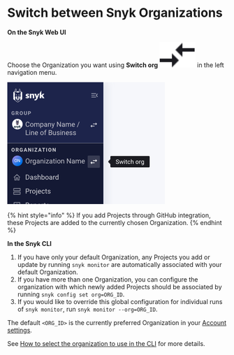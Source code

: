 # Switch between Snyk Organizations

**On the Snyk Web UI**

Choose the Organization you want using **Switch org** <img src="../../.gitbook/assets/compare_arrows.png" alt="" data-size="line"> in the left navigation menu.

![Switch Organizations](<../../.gitbook/assets/Screenshot 2023-03-13 at 10.31.14.png>)

{% hint style="info" %}
If you add Projects through GitHub integration, these Projects are added to the currently chosen Organization.
{% endhint %}

**In the Snyk CLI**

1. If you have only your default Organization, any Projects you add or update by running `snyk monitor` are automatically associated with your default Organization.
2. If you have more than one Organization, you can configure the organization with which newly added Projects should be associated by running `snyk config set org=ORG_ID`.
3. If you would like to override this global configuration for individual runs of `snyk monitor`, run `snyk monitor --org=ORG_ID`.

The default `<ORG_ID>` is the currently preferred Organization in your [Account settings](https://app.snyk.io/account).

See [How to select the organization to use in the CLI](../../snyk-cli/test-for-vulnerabilities/how-to-select-the-organization-to-use-in-the-cli.md) for more details.
